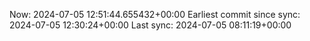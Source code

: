 Now: 2024-07-05 12:51:44.655432+00:00 Earliest commit since sync: 2024-07-05 12:30:24+00:00 Last sync: 2024-07-05 08:11:19+00:00
